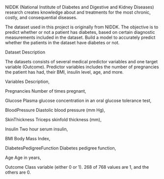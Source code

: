 NIDDK (National Institute of Diabetes and Digestive and Kidney Diseases) research creates knowledge about and treatments for the most chronic, costly, and consequential diseases.

The dataset used in this project is originally from NIDDK. The objective is to predict whether or not a patient has diabetes, based on certain diagnostic measurements included in the dataset.
Build a model to accurately predict whether the patients in the dataset have diabetes or not.

Dataset Description

The datasets consists of several medical predictor variables and one target variable (Outcome).
Predictor variables includes the number of pregnancies the patient has had, their BMI, insulin level, age, and more.

 
Variables	Description,

Pregnancies	Number of times pregnant,

Glucose	Plasma glucose concentration in an oral glucose tolerance test,

BloodPressure	Diastolic blood pressure (mm Hg),

SkinThickness	Triceps skinfold thickness (mm),

Insulin	Two hour serum insulin,

BMI	Body Mass Index,

DiabetesPedigreeFunction	Diabetes pedigree function,

Age	Age in years,

Outcome	Class variable (either 0 or 1). 268 of 768 values are 1, and the others are 0.
